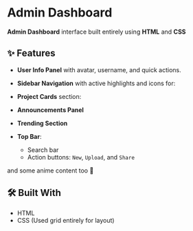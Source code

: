 # Admin Dashboard

**Admin Dashboard** interface built entirely using **HTML** and **CSS**

## ✨ Features

- **User Info Panel** with avatar, username, and quick actions.

- **Sidebar Navigation** with active highlights and icons for:

- **Project Cards** section:

- **Announcements Panel**

- **Trending Section**

- **Top Bar**:
  - Search bar
  - Action buttons: `New`, `Upload`, and `Share`

and some anime content too 👀

## 🛠️ Built With

- HTML
- CSS (Used grid entirely for layout)
